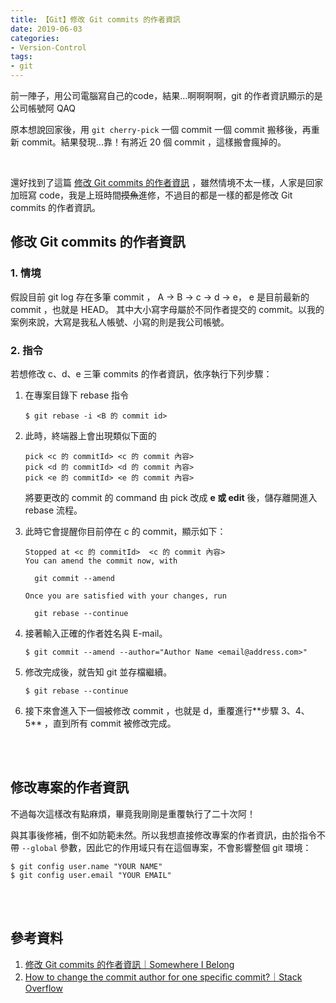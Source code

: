 ```yaml
---
title: 【Git】修改 Git commits 的作者資訊
date: 2019-06-03
categories:
- Version-Control
tags:
- git
--- 
```

前一陣子，用公司電腦寫自己的code，結果…啊啊啊啊，<span class="label">git 的作者資訊</span>顯示的是公司帳號阿 QAQ

原本想說回家後，用 `git cherry-pick` 一個 commit 一個 commit 搬移後，再重新 commit。結果發現...靠！有將近 20 個 commit ，這樣搬會瘋掉的。

<!--more-->
<br>

還好找到了這篇 [修改 Git commits 的作者資訊](https://yulun.me/2014/git-tips-change-author-and-email-in-previous-commits/) ，雖然情境不太一樣，人家是回家加班寫 code，我是上班時間~~摸魚~~進修，不過目的都是一樣的都是修改 Git commits 的作者資訊。
<br>

## 修改 Git commits 的作者資訊
### 1. 情境
假設目前 git log 存在多筆 commit ， A -> B -> c -> d -> e， e 是目前最新的 commit ，也就是 HEAD。
其中大小寫字母屬於不同作者提交的 commit。以我的案例來說，大寫是我私人帳號、小寫的則是我公司帳號。<br>


### 2. 指令
若想修改 c、d、e 三筆 commits 的作者資訊，依序執行下列步驟：

1. 在專案目錄下 rebase 指令 
    ```shell
    $ git rebase -i <B 的 commit id>
    ```
    

2. 此時，終端器上會出現類似下面的
	```shell
	pick <c 的 commitId> <c 的 commit 內容>
	pick <d 的 commitId> <d 的 commit 內容>
	pick <e 的 commitId> <e 的 commit 內容>
	```
	  將要更改的 commit 的 command 由 pick 改成 **<span class="label">e 或 edit</span>** 後，儲存離開進入 rebase 流程。
      

3. 此時它會提醒你目前停在 c 的 commit，顯示如下：
    ```shell
    Stopped at <c 的 commitId>  <c 的 commit 內容>
    You can amend the commit now, with

      git commit --amend

    Once you are satisfied with your changes, run

      git rebase --continue
    ```
    
4. 接著輸入正確的作者姓名與 E-mail。
    ```shell
    $ git commit --amend --author="Author Name <email@address.com>"
    ```

5. 修改完成後，就告知 git 並存檔繼續。
    ```shell
    $ git rebase --continue
    ```

6. 接下來會進入下一個被修改 commit ，也就是 d，重覆進行**<span class="label">步驟 3、4、5</span>** ，直到所有 commit 被修改完成。


<br><br>
## 修改專案的作者資訊
不過每次這樣改有點麻煩，畢竟我剛剛是重覆執行了<span class="label">二十次</span>阿！

與其事後修補，倒不如防範未然。所以我想直接修改專案的作者資訊，由於指令不帶 `--global` 參數，因此它的作用域只有在這個專案，不會影響整個 git 環境：
```shell
$ git config user.name "YOUR NAME"  
$ git config user.email "YOUR EMAIL"  
```


<br><br> 

## 參考資料 
1. [修改 Git commits 的作者資訊｜Somewhere I Belong](https://yulun.me/2014/git-tips-change-author-and-email-in-previous-commits/) 
2. [How to change the commit author for one specific commit?｜Stack Overflow](https://stackoverflow.com/questions/3042437/how-to-change-the-commit-author-for-one-specific-commit)